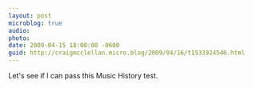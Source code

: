 ```yaml
---
layout: post
microblog: true
audio: 
photo: 
date: 2009-04-15 18:00:00 -0600
guid: http://craigmcclellan.micro.blog/2009/04/16/t1533924546.html
---
```

Let's see if I can pass this Music History test.
